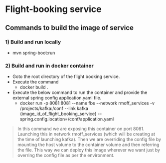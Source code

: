 #  Flight-booking service

## Commands to build the image of service
### 1) Build and run locally
  - mvn spring-boot:run
  
### 2) Build and run in docker container  
  - Goto the root directory of the flight booking service.  
  - Execute the command  
    - docker build .  
  - Execute the below command to run the container and provide the external spring config application.yaml file.
    - docker run -p 8081:8081 --name fbs --network rmoff_services -v /projects/kafka:/conf --link kafka  {image_id_of_flight_booking_service} --spring.config.location=/conf/application.yaml
   
    
   > In this command we are exposing this container on port 8081. Launching this in network rmoff_services (which will be creating at the time of launching kafka).
   > Then we are overriding the config file by mounting the host volume to the container volume and then referring the file. This way we can deploy this image wherever we want just by overring the config file as per the environment.
     
        